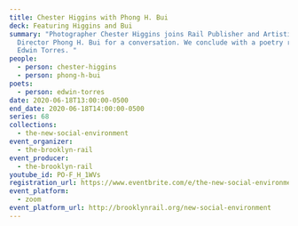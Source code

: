```yaml
---
title: Chester Higgins with Phong H. Bui
deck: Featuring Higgins and Bui
summary: "Photographer Chester Higgins joins Rail Publisher and Artistic
  Director Phong H. Bui for a conversation. We conclude with a poetry reading by
  Edwin Torres. "
people:
  - person: chester-higgins
  - person: phong-h-bui
poets:
  - person: edwin-torres
date: 2020-06-18T13:00:00-0500
end_date: 2020-06-18T14:00:00-0500
series: 68
collections:
  - the-new-social-environment
event_organizer:
  - the-brooklyn-rail
event_producer:
  - the-brooklyn-rail
youtube_id: PO-F_H_1WVs
registration_url: https://www.eventbrite.com/e/the-new-social-environment-68-chester-higgins-tickets-109149551246
event_platform:
  - zoom
event_platform_url: http://brooklynrail.org/new-social-environment
---
```

